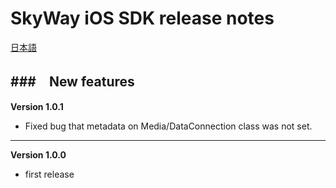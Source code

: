 SkyWay iOS SDK release notes
=============================

[日本語](./release-notes.md)

###　New features
--------------------------
**Version 1.0.1**

* Fixed bug that metadata on Media/DataConnection class was not set.

--------------------------
**Version 1.0.0**

* first release
